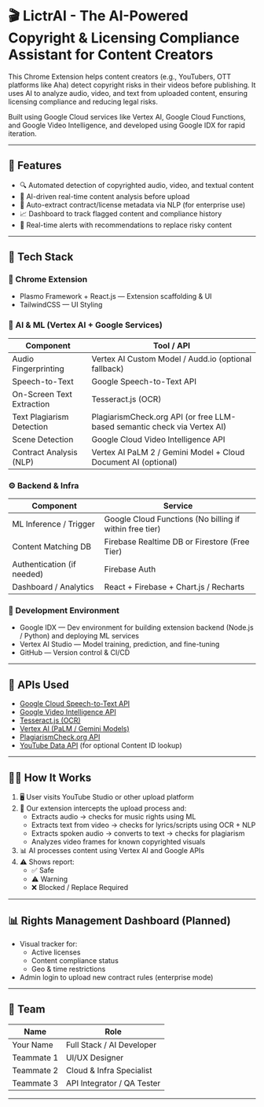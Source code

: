 # 🎬 LictrAI - The AI-Powered Copyright & Licensing Compliance Assistant for Content Creators

This Chrome Extension helps content creators (e.g., YouTubers, OTT platforms like Aha) detect copyright risks in their videos before publishing. It uses AI to analyze audio, video, and text from uploaded content, ensuring licensing compliance and reducing legal risks.

Built using Google Cloud services like Vertex AI, Google Cloud Functions, and Google Video Intelligence, and developed using Google IDX for rapid iteration.

---

## 🚀 Features

- 🔍 Automated detection of copyrighted audio, video, and textual content
- 🧠 AI-driven real-time content analysis before upload
- 📄 Auto-extract contract/license metadata via NLP (for enterprise use)
- 📈 Dashboard to track flagged content and compliance history
- 🚨 Real-time alerts with recommendations to replace risky content

---

## 🧱 Tech Stack

### 🧩 Chrome Extension

- Plasmo Framework + React.js — Extension scaffolding & UI
- TailwindCSS — UI Styling

### 🧠 AI & ML (Vertex AI + Google Services)

| Component                     | Tool / API                                                                 |
|------------------------------|----------------------------------------------------------------------------|
| Audio Fingerprinting          | Vertex AI Custom Model / Audd.io (optional fallback)                      |
| Speech-to-Text                | Google Speech-to-Text API                                                 |
| On-Screen Text Extraction     | Tesseract.js (OCR)                                                        |
| Text Plagiarism Detection     | PlagiarismCheck.org API (or free LLM-based semantic check via Vertex AI) |
| Scene Detection               | Google Cloud Video Intelligence API                                       |
| Contract Analysis (NLP)       | Vertex AI PaLM 2 / Gemini Model + Cloud Document AI (optional)           |

### ⚙️ Backend & Infra

| Component                     | Service                                                                  |
|------------------------------|--------------------------------------------------------------------------|
| ML Inference / Trigger        | Google Cloud Functions (No billing if within free tier)                  |
| Content Matching DB           | Firebase Realtime DB or Firestore (Free Tier)                            |
| Authentication (if needed)    | Firebase Auth                                                            |
| Dashboard / Analytics         | React + Firebase + Chart.js / Recharts                                   |

### 🧪 Development Environment

- Google IDX — Dev environment for building extension backend (Node.js / Python) and deploying ML services
- Vertex AI Studio — Model training, prediction, and fine-tuning
- GitHub — Version control & CI/CD

---

## 📎 APIs Used

- [Google Cloud Speech-to-Text API](https://cloud.google.com/speech-to-text)
- [Google Video Intelligence API](https://cloud.google.com/video-intelligence)
- [Tesseract.js (OCR)](https://github.com/naptha/tesseract.js)
- [Vertex AI (PaLM / Gemini Models)](https://cloud.google.com/vertex-ai)
- [PlagiarismCheck.org API](https://plagiarismcheck.org/)
- [YouTube Data API](https://developers.google.com/youtube/) (for optional Content ID lookup)

---

## 🧑‍💻 How It Works

1. 🖥️ User visits YouTube Studio or other upload platform
2. 🧠 Our extension intercepts the upload process and:
   - Extracts audio → checks for music rights using ML
   - Extracts text from video → checks for lyrics/scripts using OCR + NLP
   - Extracts spoken audio → converts to text → checks for plagiarism
   - Analyzes video frames for known copyrighted visuals
3. 📊 AI processes content using Vertex AI and Google APIs
4. ⚠️ Shows report:
   - ✅ Safe
   - ⚠️ Warning
   - ❌ Blocked / Replace Required

---

## 📊 Rights Management Dashboard (Planned)

- Visual tracker for:
  - Active licenses
  - Content compliance status
  - Geo & time restrictions
- Admin login to upload new contract rules (enterprise mode)

---

## 🤝 Team

| Name         | Role                         |
|--------------|------------------------------|
| Your Name    | Full Stack / AI Developer    |
| Teammate 1   | UI/UX Designer               |
| Teammate 2   | Cloud & Infra Specialist     |
| Teammate 3   | API Integrator / QA Tester   |

---
